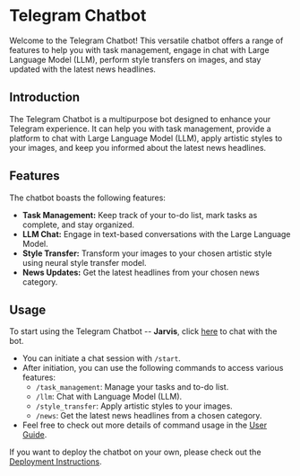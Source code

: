 # Telegram Chatbot

Welcome to the Telegram Chatbot! This versatile chatbot offers a range of features to help you with task management, engage in chat with Large Language Model (LLM), perform style transfers on images, and stay updated with the latest news headlines.

## Introduction

The Telegram Chatbot is a multipurpose bot designed to enhance your Telegram experience. It can help you with task management, provide a platform to chat with Large Language Model (LLM), apply artistic styles to your images, and keep you informed about the latest news headlines.

## Features

The chatbot boasts the following features:

- **Task Management:** Keep track of your to-do list, mark tasks as complete, and stay organized.
- **LLM Chat:** Engage in text-based conversations with the Large Language Model.
- **Style Transfer:** Transform your images to your chosen artistic style using neural style transfer model.
- **News Updates:** Get the latest headlines from your chosen news category.

## Usage

To start using the Telegram Chatbot -- **Jarvis**, click [here](t.me/Rongzhi_chatbot) to chat with the bot.
- You can initiate a chat session with `/start`.
- After initiation, you can use the following commands to access various features:
  - `/task_management`: Manage your tasks and to-do list.
  - `/llm`: Chat with Language Model (LLM).
  - `/style_transfer`: Apply artistic styles to your images.
  - `/news`: Get the latest news headlines from a chosen category.
- Feel free to check out more details of command usage in the [User Guide]().

If you want to deploy the chatbot on your own, please check out the [Deployment Instructions]().

